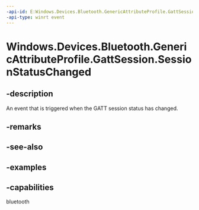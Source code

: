 ```yaml
---
-api-id: E:Windows.Devices.Bluetooth.GenericAttributeProfile.GattSession.SessionStatusChanged
-api-type: winrt event
---
```


<!-- Event syntax.
public event TypedEventHandler SessionStatusChanged<GattSession, GattSessionStatusChangedEventArgs>
-->

# Windows.Devices.Bluetooth.GenericAttributeProfile.GattSession.SessionStatusChanged

## -description
An event that is triggered when the GATT session status has changed.

## -remarks

## -see-also

## -examples


## -capabilities
bluetooth
